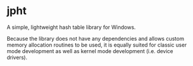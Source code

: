 jpht
====

A simple, lightweight hash table library for Windows. 

Because the library does not have any dependencies and allows custom memory 
allocation routines to be used, it is equally suited for classic user mode 
development as well as kernel mode development (i.e. device drivers).

